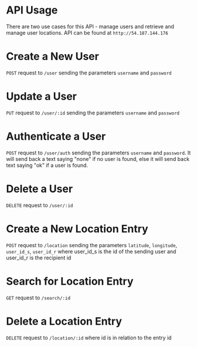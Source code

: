 API Usage
=========

There are two use cases for this API - manage users and retrieve and manage user locations. API can be found at `http://54.187.144.176`

Create a New User
=================

`POST` request to `/user` sending the parameters `username` and `password`

Update a User
=============

`PUT` request to `/user/:id` sending the parameters `username` and `password`

Authenticate a User
===================

`POST` request to `/user/auth` sending the parameters `username` and `password`. It will send back a text saying "none" if no user is found, else it will send back text saying "ok" if a user is found.

Delete a User
=================

`DELETE` request to `/user/:id`

Create a New Location Entry
===========================

`POST` request to `/location` sending the parameters `latitude`, `longitude`, `user_id_s`, `user_id_r` where user_id_s is the id of the sending user and user_id_r is the recipient id

Search for Location Entry
=========================

`GET` request to `/search/:id`

Delete a Location Entry
=======================

`DELETE` request to `/location/:id` where id is in relation to the entry id